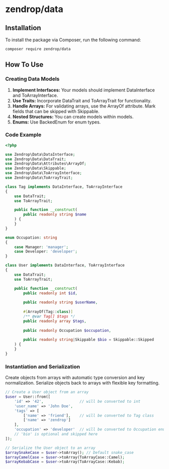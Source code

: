 # zendrop/data

## Installation

To install the package via Composer, run the following command:

```sh
composer require zendrop/data
```

## How To Use

### Creating Data Models
1) **Implement Interfaces:** Your models should implement DataInterface and ToArrayInterface.
2) **Use Traits:** Incorporate DataTrait and ToArrayTrait for functionality.
3) **Handle Arrays:** For validating arrays, use the ArrayOf attribute. Mark fields that can be skipped with Skippable.
4) **Nested Structures:** You can create models within models.
5) **Enums:** Use BackedEnum for enum types.

### Code Example

```php
<?php

use Zendrop\Data\DataInterface;
use Zendrop\Data\DataTrait;
use Zendrop\Data\Attributes\ArrayOf;
use Zendrop\Data\Skippable;
use Zendrop\Data\ToArrayInterface;
use Zendrop\Data\ToArrayTrait;

class Tag implements DataInterface, ToArrayInterface
{
    use DataTrait;
    use ToArrayTrait;

    public function __construct(
        public readonly string $name
    ) {
    }
}

enum Occupation: string
{
    case Manager: 'manager';
    case Developer: 'developer';
}

class User implements DataInterface, ToArrayInterface
{
    use DataTrait;
    use ToArrayTrait;

    public function __construct(
        public readonly int $id,
        
        public readonly string $userName,
        
        #[ArrayOf(Tag::class)]
        /** @var Tag[] $tags */
        public readonly array $tags,
        
        public readonly Occupation $occupation,
        
        public readonly string|Skippable $bio = Skippable::Skipped
    ) {
    }
}
```

### Instantiation and Serialization

Create objects from arrays with automatic type conversion and key normalization.
Serialize objects back to arrays with flexible key formatting.

```php
// Create a User object from an array
$user = User::from([
    'id' => '42',                // will be converted to int
    'user_name' => 'John Doe',
    'tags' => [
        ['name' => 'friend'],    // will be converted to Tag class
        ['name' => 'zendrop']
    ],
    'occupation' => 'developer'  // will be converted to Occupation enum
    // 'bio' is optional and skipped here
]);

// Serialize the User object to an array
$arraySnakeCase = $user->toArray(); // Default snake_case
$arrayCamelCase = $user->toArray(ToArrayCase::Camel);
$arrayKebabCase = $user->toArray(ToArrayCase::Kebab);

```
